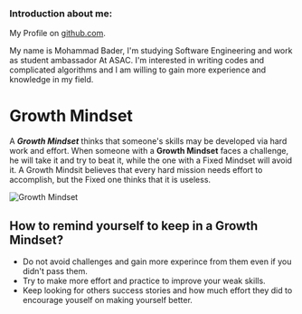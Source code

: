 ### Introduction about me:
My Profile on [github.com](https://github.com/mohammadbader99).

My name is Mohammad Bader, I'm studying Software Engineering and work as student ambassador At ASAC.
I'm interested in writing codes and complicated algorithms and I am willing to gain more experience and knowledge in my field.

# Growth Mindset
A ***Growth Mindset*** thinks that someone's skills may be developed via hard work and effort.
When someone with a __Growth Mindset__ faces a challenge, he will take it and try to beat it, while the one with a Fixed Mindset will avoid it.
A Growth Mindsit believes that every hard mission needs effort to accomplish, but the Fixed one thinks that it is useless.

![Growth Mindset](https://www.pdcourses.net/blog_images/AdobeStock351294657.jpeg)

## How to remind yourself to keep in a Growth Mindset?
* Do not avoid challenges and gain more experince from them even if you didn't pass them.
* Try to make more effort and practice to improve your weak skills.
* Keep looking for others success stories and how much effort they did to encourage youself on making yourself better.
